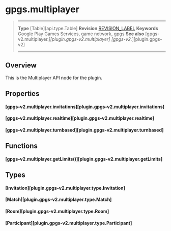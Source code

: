 # gpgs.multiplayer

> --------------------- ------------------------------------------------------------------------------------------
> __Type__              [Table][api.type.Table]
> __Revision__          [REVISION_LABEL](REVISION_URL)
> __Keywords__          Google Play Games Services, game network, gpgs
> __See also__          [gpgs-v2.multiplayer.*][plugin.gpgs-v2.multiplayer]
>                       [gpgs-v2.*][plugin.gpgs-v2]
> --------------------- ------------------------------------------------------------------------------------------

## Overview

This is the Multiplayer API node for the plugin.

## Properties

#### [gpgs-v2.multiplayer.invitations][plugin.gpgs-v2.multiplayer.invitations]

#### [gpgs-v2.multiplayer.realtime][plugin.gpgs-v2.multiplayer.realtime]

#### [gpgs-v2.multiplayer.turnbased][plugin.gpgs-v2.multiplayer.turnbased]

## Functions

#### [gpgs-v2.multiplayer.getLimits()][plugin.gpgs-v2.multiplayer.getLimits]

## Types

#### [Invitation][plugin.gpgs-v2.multiplayer.type.Invitation]

#### [Match][plugin.gpgs-v2.multiplayer.type.Match]

#### [Room][plugin.gpgs-v2.multiplayer.type.Room]

#### [Participant][plugin.gpgs-v2.multiplayer.type.Participant]